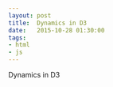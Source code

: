 ```yaml
---
layout: post
title:  Dynamics in D3
date:   2015-10-28 01:30:00
tags:
- html
- js
---
```


Dynamics in D3
